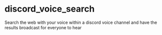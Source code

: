# discord_voice_search
Search the web with your voice within a discord voice channel and have the results broadcast for everyone to hear
